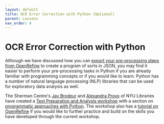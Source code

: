 ```yaml
---
layout: default
title: OCR Error Correction with Python (Optional)
parent: Lessons
nav_order: 4
---
```


# OCR Error Correction with Python

Although we have discussed how you can [export your pre-processing steps from OpenRefine](output#step2) to create a program of sorts in JSON, you may find it easier to perform your pre-processing tasks in Python if you are already familiar with programming concepts or if you would like to learn. Python has a number of natural language processing (NLP) libraries that can be used for exploratory data analysis as well.

The Sherman Centre's [Jay Brodeur](https://experts.mcmaster.ca/display/brodeujj) and [Alexandra Provo](https://library.nyu.edu/people/alexandra-provo/) of NYU Libraries have created a [Text Preparation and Analysis workshop](https://jasonbrodeur.github.io/dsi-text-prep/) with a section on [programmatic approaches with Python](https://jasonbrodeur.github.io/dsi-text-prep/python.html). The workshop also has a [tutorial on OpenRefine](https://jasonbrodeur.github.io/dsi-text-prep/open-refine.html) if you would like to further practice and build on the skills you have developed through the current workshop.
